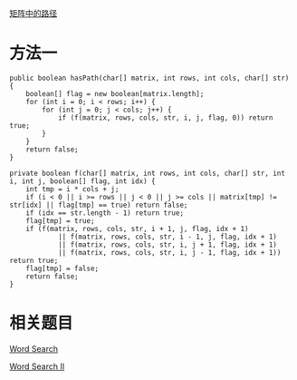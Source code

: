[矩阵中的路径](https://www.nowcoder.com/practice/c61c6999eecb4b8f88a98f66b273a3cc?tpId=13&tqId=11218&tPage=1&rp=1&ru=/ta/coding-interviews&qru=/ta/coding-interviews/question-ranking&from=cyc_github) 

# 方法一

    public boolean hasPath(char[] matrix, int rows, int cols, char[] str) {
        boolean[] flag = new boolean[matrix.length];
        for (int i = 0; i < rows; i++) {
            for (int j = 0; j < cols; j++) {
                if (f(matrix, rows, cols, str, i, j, flag, 0)) return true;
            }
        }
        return false;
    }

    private boolean f(char[] matrix, int rows, int cols, char[] str, int i, int j, boolean[] flag, int idx) {
        int tmp = i * cols + j;
        if (i < 0 || i >= rows || j < 0 || j >= cols || matrix[tmp] != str[idx] || flag[tmp] == true) return false;
        if (idx == str.length - 1) return true;
        flag[tmp] = true;
        if (f(matrix, rows, cols, str, i + 1, j, flag, idx + 1)
                || f(matrix, rows, cols, str, i - 1, j, flag, idx + 1)
                || f(matrix, rows, cols, str, i, j + 1, flag, idx + 1)
                || f(matrix, rows, cols, str, i, j - 1, flag, idx + 1)) return true;
        flag[tmp] = false;
        return false;
    }
    
# 相关题目

[Word Search](https://leetcode.com/problems/word-search/)

[Word Search II](https://leetcode.com/problems/word-search-ii/)
